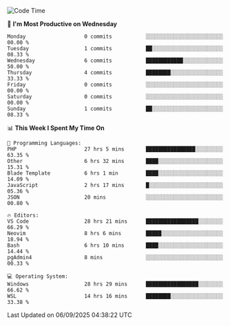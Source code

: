 <!--START_SECTION:waka-->
![Code Time](http://img.shields.io/badge/Code%20Time-5%2C752%20hrs%2012%20mins-blue)

📅 **I'm Most Productive on Wednesday** 

```text
Monday                   0 commits           ░░░░░░░░░░░░░░░░░░░░░░░░░   00.00 % 
Tuesday                  1 commits           ██░░░░░░░░░░░░░░░░░░░░░░░   08.33 % 
Wednesday                6 commits           ████████████░░░░░░░░░░░░░   50.00 % 
Thursday                 4 commits           ████████░░░░░░░░░░░░░░░░░   33.33 % 
Friday                   0 commits           ░░░░░░░░░░░░░░░░░░░░░░░░░   00.00 % 
Saturday                 0 commits           ░░░░░░░░░░░░░░░░░░░░░░░░░   00.00 % 
Sunday                   1 commits           ██░░░░░░░░░░░░░░░░░░░░░░░   08.33 % 
```


📊 **This Week I Spent My Time On** 

```text
💬 Programming Languages: 
PHP                      27 hrs 5 mins       ████████████████░░░░░░░░░   63.35 % 
Other                    6 hrs 32 mins       ████░░░░░░░░░░░░░░░░░░░░░   15.31 % 
Blade Template           6 hrs 1 min         ████░░░░░░░░░░░░░░░░░░░░░   14.09 % 
JavaScript               2 hrs 17 mins       █░░░░░░░░░░░░░░░░░░░░░░░░   05.36 % 
JSON                     20 mins             ░░░░░░░░░░░░░░░░░░░░░░░░░   00.80 % 

🔥 Editors: 
VS Code                  28 hrs 21 mins      █████████████████░░░░░░░░   66.29 % 
Neovim                   8 hrs 6 mins        █████░░░░░░░░░░░░░░░░░░░░   18.94 % 
Bash                     6 hrs 10 mins       ████░░░░░░░░░░░░░░░░░░░░░   14.44 % 
pgAdmin4                 8 mins              ░░░░░░░░░░░░░░░░░░░░░░░░░   00.33 % 

💻 Operating System: 
Windows                  28 hrs 29 mins      █████████████████░░░░░░░░   66.62 % 
WSL                      14 hrs 16 mins      ████████░░░░░░░░░░░░░░░░░   33.38 % 
```


 Last Updated on 06/09/2025 04:38:22 UTC
<!--END_SECTION:waka-->
